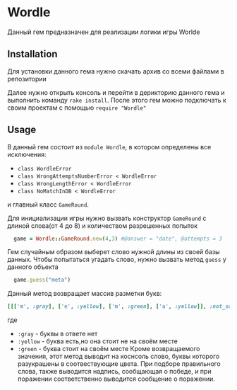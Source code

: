 # Wordle

Данный гем предназначен для реализации логики игры Worlde

## Installation

Для установки данного гема нужно скачать архив со всеми файлами в репозитории

Далее нужно открыть консоль и перейти в дерикторию данного гема и выполнить команду `rake install`. После этого гем можно подключать к своим проектам с помощью `require "Wordle"`
## Usage

В данный гем состоит из `module Wordle`, в котором определены все исключения:
* `class WordleError`
* `class WrongAttemptsNumberError < WordleError`
* `class WrongLengthError < WordleError`
* `class NoMatchInDB < WordleError`

и главный класс `GameRound`.

Для инициализации игры нужно вызвать конструктор 
`GameRound` с длиной слова(от 4 до 8) и количеством разрешенных попыток

```ruby
  game = Wordle::GameRound.new(4,3) #@answer = "date", @attempts = 3
```

Гем случайным образом выберет слово нужной длины из своей базы данных.
Чтобы попытаться угадать слово, нужно вызвать метод `guess` у данного объекта

```ruby
  game.guess("meta") 
```

Данный метод возвращает массив разметки букв: 

```ruby
[[['m', :gray], ['e', :yellow], ['m', :green], ['a', :yellow]], :not_solved]
```


 где 
*  `:gray` - буквы в ответе нет
*  `:yellow` - буква есть,но она стоит не на своём месте
*  `:green` - буква стоит на своём месте
Кроме возвращаемого значения, этот метод выводит на коснсоль слово, буквы которого разукрашены в соотвествующие цвета.
При подборе правильного слова, также выводится надпись, сообщающая о победе, и при поражении соответственно выводится сообщение о поражении.
